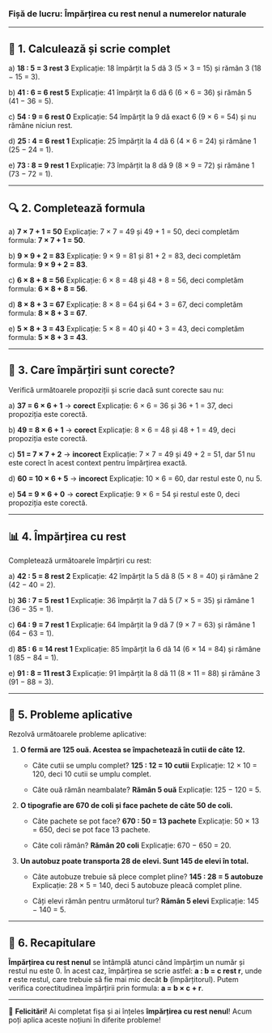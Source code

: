 ### **Fișă de lucru: Împărțirea cu rest nenul a numerelor naturale**

---

## 🧮 **1. Calculează și scrie complet**

a) **18 : 5 = 3 rest 3**
Explicație: 18 împărțit la 5 dă 3 (5 × 3 = 15) și rămân 3 (18 − 15 = 3).

b) **41 : 6 = 6 rest 5**
Explicație: 41 împărțit la 6 dă 6 (6 × 6 = 36) și rămân 5 (41 − 36 = 5).

c) **54 : 9 = 6 rest 0**
Explicație: 54 împărțit la 9 dă exact 6 (9 × 6 = 54) și nu rămâne niciun rest.

d) **25 : 4 = 6 rest 1**
Explicație: 25 împărțit la 4 dă 6 (4 × 6 = 24) și rămâne 1 (25 − 24 = 1).

e) **73 : 8 = 9 rest 1**
Explicație: 73 împărțit la 8 dă 9 (8 × 9 = 72) și rămâne 1 (73 − 72 = 1).

---

## 🔍 **2. Completează formula**

a) **7 × 7 + 1 = 50**
Explicație: 7 × 7 = 49 și 49 + 1 = 50, deci completăm formula: **7 × 7 + 1 = 50**.

b) **9 × 9 + 2 = 83**
Explicație: 9 × 9 = 81 și 81 + 2 = 83, deci completăm formula: **9 × 9 + 2 = 83**.

c) **6 × 8 + 8 = 56**
Explicație: 6 × 8 = 48 și 48 + 8 = 56, deci completăm formula: **6 × 8 + 8 = 56**.

d) **8 × 8 + 3 = 67**
Explicație: 8 × 8 = 64 și 64 + 3 = 67, deci completăm formula: **8 × 8 + 3 = 67**.

e) **5 × 8 + 3 = 43**
Explicație: 5 × 8 = 40 și 40 + 3 = 43, deci completăm formula: **5 × 8 + 3 = 43**.

---

## 📏 **3. Care împărțiri sunt corecte?**

Verifică următoarele propoziții și scrie dacă sunt corecte sau nu:

a) **37 = 6 × 6 + 1** → **corect**
Explicație: 6 × 6 = 36 și 36 + 1 = 37, deci propoziția este corectă.

b) **49 = 8 × 6 + 1** → **corect**
Explicație: 8 × 6 = 48 și 48 + 1 = 49, deci propoziția este corectă.

c) **51 = 7 × 7 + 2** → **incorect**
Explicație: 7 × 7 = 49 și 49 + 2 = 51, dar 51 nu este corect în acest context pentru împărțirea exactă.

d) **60 = 10 × 6 + 5** → **incorect**
Explicație: 10 × 6 = 60, dar restul este 0, nu 5.

e) **54 = 9 × 6 + 0** → **corect**
Explicație: 9 × 6 = 54 și restul este 0, deci propoziția este corectă.

---

## 📊 **4. Împărțirea cu rest**

Completează următoarele împărțiri cu rest:

a) **42 : 5 = 8 rest 2**
Explicație: 42 împărțit la 5 dă 8 (5 × 8 = 40) și rămâne 2 (42 − 40 = 2).

b) **36 : 7 = 5 rest 1**
Explicație: 36 împărțit la 7 dă 5 (7 × 5 = 35) și rămâne 1 (36 − 35 = 1).

c) **64 : 9 = 7 rest 1**
Explicație: 64 împărțit la 9 dă 7 (9 × 7 = 63) și rămâne 1 (64 − 63 = 1).

d) **85 : 6 = 14 rest 1**
Explicație: 85 împărțit la 6 dă 14 (6 × 14 = 84) și rămâne 1 (85 − 84 = 1).

e) **91 : 8 = 11 rest 3**
Explicație: 91 împărțit la 8 dă 11 (8 × 11 = 88) și rămâne 3 (91 − 88 = 3).

---

## 🏫 **5. Probleme aplicative**

Rezolvă următoarele probleme aplicative:

1. **O fermă are 125 ouă. Acestea se împachetează în cutii de câte 12.**

   * Câte cutii se umplu complet? **125 : 12 = 10 cutii**
     Explicație: 12 × 10 = 120, deci 10 cutii se umplu complet.

   * Câte ouă rămân neambalate? **Rămân 5 ouă**
     Explicație: 125 − 120 = 5.

2. **O tipografie are 670 de coli și face pachete de câte 50 de coli.**

   * Câte pachete se pot face? **670 : 50 = 13 pachete**
     Explicație: 50 × 13 = 650, deci se pot face 13 pachete.

   * Câte coli rămân? **Rămân 20 coli**
     Explicație: 670 − 650 = 20.

3. **Un autobuz poate transporta 28 de elevi. Sunt 145 de elevi în total.**

   * Câte autobuze trebuie să plece complet pline? **145 : 28 = 5 autobuze**
     Explicație: 28 × 5 = 140, deci 5 autobuze pleacă complet pline.
     
   * Câți elevi rămân pentru următorul tur? **Rămân 5 elevi**
     Explicație: 145 − 140 = 5.

---

## 🔁 **6. Recapitulare**

**Împărțirea cu rest nenul** se întâmplă atunci când împărțim un număr și restul nu este 0. În acest caz, împărțirea se scrie astfel: **a : b = c rest r**, unde **r** este restul, care trebuie să fie mai mic decât **b** (împărțitorul). Putem verifica corectitudinea împărțirii prin formula: **a = b × c + r**.

---

🎉 **Felicitări!** Ai completat fișa și ai înțeles **împărțirea cu rest nenul**! Acum poți aplica aceste noțiuni în diferite probleme!
